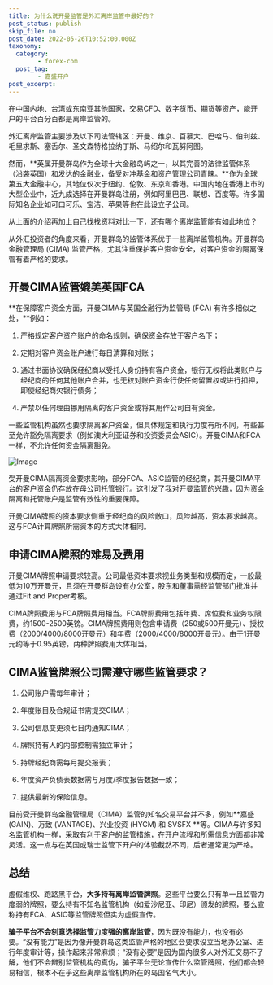 ```yaml
---
title: 为什么说开曼监管是外汇离岸监管中最好的？
post_status: publish
skip_file: no
post_date: 2022-05-26T10:52:00.000Z
taxonomy:
  category:
        - forex-com
  post_tag:
        - 嘉盛开户
post_excerpt: 
---
```

在中国内地、台湾或东南亚其他国家，交易CFD、数字货币、期货等资产，能开户的平台百分百都是离岸监管的。

外汇离岸监管主要涉及以下司法管辖区：开曼、维京、百慕大、巴哈马、伯利兹、毛里求斯、塞舌尔、圣文森特格拉纳丁斯、马绍尔和瓦努阿图。

然而，**英属开曼群岛作为全球十大金融岛屿之一，以其完善的法律监管体系（沿袭英国）和发达的金融业，备受对冲基金和资产管理公司青睐。**作为全球第五大金融中心，其地位仅次于纽约、伦敦、东京和香港。中国内地在香港上市的大型企业中，近九成选择在开曼群岛注册，例如阿里巴巴、联想、百度等。许多国际知名企业如可口可乐、宝洁、苹果等也在此设立子公司。

从上面的介绍再加上自己找找资料对比一下，还有哪个离岸监管能有如此地位？

从外汇投资者的角度来看，开曼群岛的监管体系优于一些离岸监管机构。开曼群岛金融管理局 (CIMA) 监管严格，尤其注重保护客户资金安全，对客户资金的隔离保管有着严格的要求。

## 开曼CIMA监管媲美英国FCA

**在保障客户资金方面，开曼CIMA与英国金融行为监管局 (FCA) 有许多相似之处，**例如：

1. 严格规定客户资产账户的命名规则，确保资金存放于客户名下；

1. 定期对客户资金账户进行每日清算和对账；

1. 通过书面协议确保经纪商以受托人身份持有客户资金，银行无权将此类账户与经纪商的任何其他账户合并，也无权对账户资金行使任何留置权或进行扣押，即使经纪商欠银行债务；

1. 严禁以任何理由挪用隔离的客户资金或将其用作公司自有资金。

一些监管机构虽然也要求隔离客户资金，但具体规定和执行力度有所不同，有些甚至允许豁免隔离要求（例如澳大利亚证券和投资委员会ASIC）。开曼CIMA和FCA一样，不允许任何资金隔离豁免。

![Image](https://prod-files-secure.s3.us-west-2.amazonaws.com/39ed1227-6d7d-4570-be36-9ccd4a2c4241/bd849744-3fcb-4a37-8312-357962c8f065/image.png?X-Amz-Algorithm=AWS4-HMAC-SHA256&X-Amz-Content-Sha256=UNSIGNED-PAYLOAD&X-Amz-Credential=ASIAZI2LB466XB6EQF2G%2F20250517%2Fus-west-2%2Fs3%2Faws4_request&X-Amz-Date=20250517T041355Z&X-Amz-Expires=3600&X-Amz-Security-Token=IQoJb3JpZ2luX2VjEJz%2F%2F%2F%2F%2F%2F%2F%2F%2F%2FwEaCXVzLXdlc3QtMiJIMEYCIQDLYntWo%2FHwwai44xnPfcwDTCuP9r6crIV2jxXNspKAjQIhAOaHWJlCoo8h4H0SW9r61PPXwYzOzAAKchVYYgC7Oj%2BIKv8DCFUQABoMNjM3NDIzMTgzODA1Igz2r5QCabpjUervtR0q3APM5kfIjSuH2bUYsj4heSZfUanReMUCPhbhEPu4mU4FAVxG9LTeNY2uv4%2ByD%2F%2Bz%2FCrtv%2FniUgMLzBUwpZfmCevMzWrd%2FWFPgVd6nZUtCUvqYDR%2BUJLMe8foSuM74kZ4j641NQzckna3drnqvQd3KiHtjja7q4vioB7fri96sipa%2BP1pdSYkDqyNy%2ByED59XxF7k8lRbjGmbdVxwO2XEPVpzFajdfmBYX72WjF6jRUK5hMJJ2Fd7Yax3Gp9PsZPMm1%2Fb2Df%2Fdiy5biuBM%2FdZeMfpNaF4GagLZULayNWLsgLyjScrYUzozW%2BUdSShIewKI5Etl8kf8RBTwDa0fsqDuB9K2M0I%2BE4Vd2pNTPfXeOUd%2BWAUEhMlKY1tTK3eDesu9%2BB9OxcCDAdvzTf6eCmc6g552avACzudv6jMYY%2BzmHhL%2Fkj8s%2BZwbYS4CaZjNYYWFk8%2FHBxlMIfxLgXwRYsWZPVIi7bgSWXDkYGjs3wX6i39tz1PYnsLQhUU2sfHwXnnr1OgIB30b4FXIHvUiCs0VeM2U7ll2rsCQhCaQd94p6uSJ3ybuOtrpnRa4GElq2CIR39zz5NMe5orZ2%2BKTYPM1%2FXZp%2Fb%2BwApCIAxdhaZuEniB0CcpqlInKIi3CsQuqzCQjqDBBjqkAeoFDruEYSVMrufDkMRa7Wfci%2BYH%2FORlIziQXEokV0PawC1Z3ZYxI5JkKYvvfeZbwqbpWhHE0yLZGj4wRf0Swg84aR%2Fy6SWfad2ltbW4KJpqR4nduScXMdaWbR2TlIInK8Ncv%2BlTuHKVbRRZiiyGZcKIerS7NcvcLYXE0Lnlo05S4hvs%2B5H3lzIImX0Nho8whkFrj5Sb%2BnxVeuqab3u47gsmpY%2FN&X-Amz-Signature=c697eee4464bba3da61044d8f00c8feb91a918c2dcb32e7248317b68a00c9176&X-Amz-SignedHeaders=host&x-id=GetObject)

受开曼CIMA隔离资金要求影响，部分FCA、ASIC监管的经纪商，其开曼CIMA平台的客户资金仍存放在母公司托管银行。这引发了我对开曼监管的兴趣，因为资金隔离和托管账户是监管有效性的重要保障。

开曼CIMA牌照的资本要求侧重于经纪商的风险敞口，风险越高，资本要求越高。这与FCA计算牌照所需资本的方式大体相同。

## **申请CIMA牌照的难易及费用**

开曼CIMA牌照申请要求较高。公司最低资本要求视业务类型和规模而定，一般最低为10万开曼元，且须在开曼群岛设有办公室，股东和董事需经监管部门批准并通过Fit and Proper考核。

CIMA牌照费用与FCA牌照费用相当。FCA牌照费用包括年费、席位费和业务权限费，约1500-2500英镑。CIMA牌照费用则包含申请费（250或500开曼元）、授权费（2000/4000/8000开曼元）和年费（2000/4000/8000开曼元）。由于1开曼元约等于0.95英镑，两种牌照费用大体相当。

## CIMA监管牌照公司需遵守哪些监管要求？

1. 公司账户需每年审计；

1. 年度账目及合规证书需提交CIMA；

1. 公司信息变更须七日内通知CIMA；

1. 牌照持有人的内部控制需独立审计；

1. 持牌经纪商需每月提交报表；

1. 年度资产负债表数据需与月度/季度报告数据一致；

1. 提供最新的保险信息。

目前受开曼群岛金融管理局（CIMA）监管的知名交易平台并不多，例如**嘉盛 (GAIN)、万致 (VANTAGE)、兴业投资 (HYCM) 和 SVSFX **等。CIMA与许多知名监管机构一样，采取有利于客户的监管措施，在开户流程和所需信息方面都非常灵活。这一点与在英国或瑞士监管下开户的体验截然不同，后者通常更为严格。

## 总结

虚假维权、跑路黑平台，**大多持有离岸监管牌照**。这些平台要么只有单一且监管力度弱的牌照，要么持有不知名监管机构（如爱沙尼亚、印尼）颁发的牌照，要么宣称持有FCA、ASIC等监管牌照但实为虚假宣传。

**骗子平台不会刻意选择监管力度强的离岸监管**，因为既没有能力，也没有必要。“没有能力”是因为像开曼群岛这类监管严格的地区会要求设立当地办公室、进行年度审计等，操作起来非常麻烦；“没有必要”是因为国内很多人对外汇交易不了解，他们不会辨别监管机构的真伪，骗子平台无论宣传什么监管牌照，他们都会轻易相信，根本不在乎这些离岸监管机构所在的岛国名气大小。